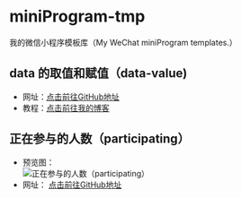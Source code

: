 # miniProgram-tmp
我的微信小程序模板库（My WeChat miniProgram templates.）
## data 的取值和赋值（data-value)
- 网址：[点击前往GitHub地址](https://github.com/ideshun/miniProgram-tmp/tree/master/pages/data-value "GitHub地址")
- 教程：[点击前往我的博客](https://www.w3h5.com/post/156.html "我的博客地址")

## 正在参与的人数（participating）
- 预览图：  
![正在参与的人数（participating）](https://github.com/ideshun/miniProgram-tmp/blob/master/data/images/participating.png)
- 网址：
[点击前往GitHub地址](https://github.com/ideshun/miniProgram-tmp/tree/master/pages/participating "GitHub地址")